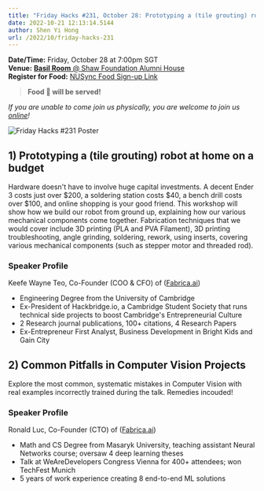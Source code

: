 ```yaml
---
title: "Friday Hacks #231, October 28: Prototyping a (tile grouting) robot at home on a budget and Common Pitfalls in Computer Vision Projects"
date: 2022-10-21 12:13:14.5144
author: Shen Yi Hong
url: /2022/10/friday-hacks-231
---
```


**Date/Time:** Friday, October 28 at 7:00pm SGT<br />
**Venue:** [**Basil Room** @ Shaw Foundation Alumni House](https://goo.gl/maps/V1U2CYeW4Ct6Hu6g9)<br />
**Register for Food:** [NUSync Food Sign-up Link](https://nus.campuslabs.com/engage/submitter/form/start/564291)<br />

> **Food 🍕 will be served!**

_If you are unable to come join us physically, you are welcome to join us [online](https://nus-sg.zoom.us/j/83482473723?pwd=TW5nWitzRFlhOWdLaEVKYlVGMjJDdz09)!_


<img src="/img/2022/fh/231.jpg" alt="Friday Hacks #231 Poster" /><br />

## 1) Prototyping a (tile grouting) robot at home on a budget

Hardware doesn't have to involve huge capital investments. A decent Ender 3 costs just over $200, a soldering station costs $40, a bench drill costs over $100, and online shopping is your good friend. This workshop will show how we build our robot from ground up, explaining how our various mechanical components come together. Fabrication techniques that we would cover include 3D printing (PLA and PVA Filament), 3D printing troubleshooting, angle grinding, soldering, rework, using inserts, covering various mechanical components (such as stepper motor and threaded rod).

### Speaker Profile

Keefe Wayne Teo, Co-Founder (COO & CFO) of ([Fabrica.ai](https://www.fabrica.ai/))

- Engineering Degree from the University of Cambridge
- Ex-President of Hackbridge.io, a Cambridge Student Society that runs technical side projects to boost Cambridge's Entrepreneurial Culture
- 2 Research journal publications, 100+ citations, 4 Research Papers
- Ex-Entrepreneur First Analyst, Business Development in Bright Kids and Gain City

## 2) Common Pitfalls in Computer Vision Projects

Explore the most common, systematic mistakes in Computer Vision with real examples incorrectly trained during the talk. Remedies incouded!

### Speaker Profile

Ronald Luc, Co-Founder (CTO) of ([Fabrica.ai](https://www.fabrica.ai/))

- Math and CS Degree from Masaryk University, teaching assistant Neural Networks course; oversaw 4 deep learning theses
- Talk at WeAreDevelopers Congress Vienna for 400+ attendees; won TechFest Munich
- 5 years of work experience creating 8 end-to-end ML solutions
